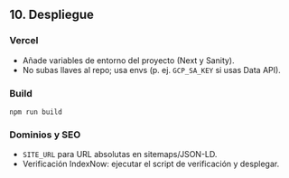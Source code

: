 ## 10. Despliegue

### Vercel

- Añade variables de entorno del proyecto (Next y Sanity).
- No subas llaves al repo; usa envs (p. ej. `GCP_SA_KEY` si usas Data API).

### Build

```
npm run build
```

### Dominios y SEO

- `SITE_URL` para URL absolutas en sitemaps/JSON-LD.
- Verificación IndexNow: ejecutar el script de verificación y desplegar.


